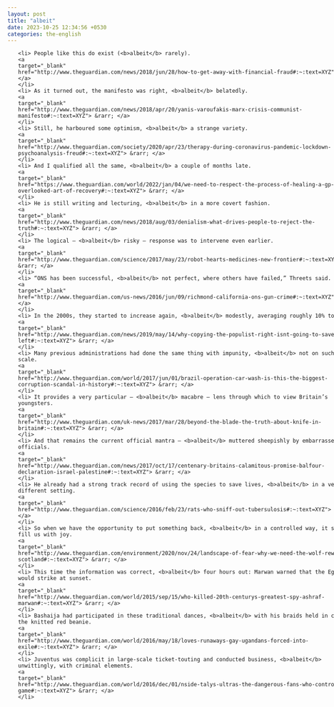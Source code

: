 ```yaml
---
layout: post
title: "albeit"
date: 2023-10-25 12:34:56 +0530
categories: the-english
---
```

<style>
@media only screen and (min-width: 768px) {
    ol {
        width: 768px;
        margin: 0 auto;
    }
  }
ol li {
    font-size: 18px;
    line-height: 1.5;
    padding-bottom: 8px;
}
</style>
<ol>

    <li> People like this do exist (<b>albeit</b> rarely).
    <a 
    target="_blank" 
    href="http://www.theguardian.com/news/2018/jun/28/how-to-get-away-with-financial-fraud#:~:text=XYZ"> &rarr; </a>
    </li>
    <li> As it turned out, the manifesto was right, <b>albeit</b> belatedly.
    <a 
    target="_blank" 
    href="http://www.theguardian.com/news/2018/apr/20/yanis-varoufakis-marx-crisis-communist-manifesto#:~:text=XYZ"> &rarr; </a>
    </li>
    <li> Still, he harboured some optimism, <b>albeit</b> a strange variety.
    <a 
    target="_blank" 
    href="http://www.theguardian.com/society/2020/apr/23/therapy-during-coronavirus-pandemic-lockdown-psychoanalysis-freud#:~:text=XYZ"> &rarr; </a>
    </li>
    <li> And I qualified all the same, <b>albeit</b> a couple of months late.
    <a 
    target="_blank" 
    href="https://www.theguardian.com/world/2022/jan/04/we-need-to-respect-the-process-of-healing-a-gp-on-the-overlooked-art-of-recovery#:~:text=XYZ"> &rarr; </a>
    </li>
    <li> He is still writing and lecturing, <b>albeit</b> in a more covert fashion.
    <a 
    target="_blank" 
    href="http://www.theguardian.com/news/2018/aug/03/denialism-what-drives-people-to-reject-the-truth#:~:text=XYZ"> &rarr; </a>
    </li>
    <li> The logical – <b>albeit</b> risky – response was to intervene even earlier.
    <a 
    target="_blank" 
    href="http://www.theguardian.com/science/2017/may/23/robot-hearts-medicines-new-frontier#:~:text=XYZ"> &rarr; </a>
    </li>
    <li> “ONS has been successful, <b>albeit</b> not perfect, where others have failed,” Threets said.
    <a 
    target="_blank" 
    href="http://www.theguardian.com/us-news/2016/jun/09/richmond-california-ons-gun-crime#:~:text=XYZ"> &rarr; </a>
    </li>
    <li> In the 2000s, they started to increase again, <b>albeit</b> modestly, averaging roughly 10% today.
    <a 
    target="_blank" 
    href="http://www.theguardian.com/news/2019/may/14/why-copying-the-populist-right-isnt-going-to-save-the-left#:~:text=XYZ"> &rarr; </a>
    </li>
    <li> Many previous administrations had done the same thing with impunity, <b>albeit</b> not on such a great scale.
    <a 
    target="_blank" 
    href="http://www.theguardian.com/world/2017/jun/01/brazil-operation-car-wash-is-this-the-biggest-corruption-scandal-in-history#:~:text=XYZ"> &rarr; </a>
    </li>
    <li> It provides a very particular – <b>albeit</b> macabre – lens through which to view Britain’s youngsters.
    <a 
    target="_blank" 
    href="http://www.theguardian.com/uk-news/2017/mar/28/beyond-the-blade-the-truth-about-knife-in-britain#:~:text=XYZ"> &rarr; </a>
    </li>
    <li> And that remains the current official mantra – <b>albeit</b> muttered sheepishly by embarrassed FCO officials.
    <a 
    target="_blank" 
    href="http://www.theguardian.com/news/2017/oct/17/centenary-britains-calamitous-promise-balfour-declaration-israel-palestine#:~:text=XYZ"> &rarr; </a>
    </li>
    <li> He already had a strong track record of using the species to save lives, <b>albeit</b> in a very different setting.
    <a 
    target="_blank" 
    href="http://www.theguardian.com/science/2016/feb/23/rats-who-sniff-out-tubersulosis#:~:text=XYZ"> &rarr; </a>
    </li>
    <li> So when we have the opportunity to put something back, <b>albeit</b> in a controlled way, it should fill us with joy.
    <a 
    target="_blank" 
    href="http://www.theguardian.com/environment/2020/nov/24/landscape-of-fear-why-we-need-the-wolf-rewilding-scotland#:~:text=XYZ"> &rarr; </a>
    </li>
    <li> This time the information was correct, <b>albeit</b> four hours out: Marwan warned that the Egyptians would strike at sunset.
    <a 
    target="_blank" 
    href="http://www.theguardian.com/world/2015/sep/15/who-killed-20th-centurys-greatest-spy-ashraf-marwan#:~:text=XYZ"> &rarr; </a>
    </li>
    <li> Bashaija had participated in these traditional dances, <b>albeit</b> with his braids held in check by the knitted red beanie.
    <a 
    target="_blank" 
    href="http://www.theguardian.com/world/2016/may/18/loves-runaways-gay-ugandans-forced-into-exile#:~:text=XYZ"> &rarr; </a>
    </li>
    <li> Juventus was complicit in large-scale ticket-touting and conducted business, <b>albeit</b> unwittingly, with criminal elements.
    <a 
    target="_blank" 
    href="http://www.theguardian.com/world/2016/dec/01/nside-talys-ultras-the-dangerous-fans-who-control-the-game#:~:text=XYZ"> &rarr; </a>
    </li>